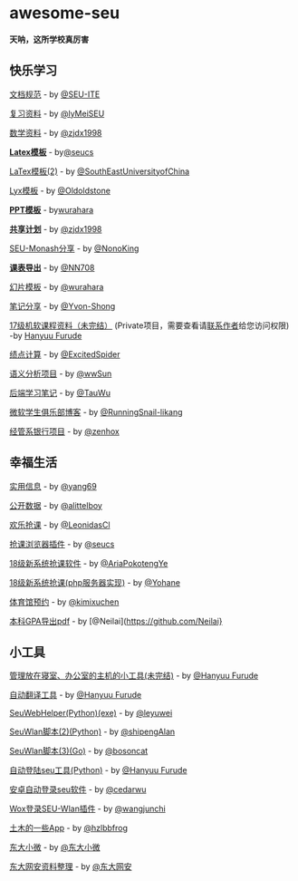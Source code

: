 # awesome-seu

**天呐，这所学校真厉害**

## 快乐学习

[文档规范](https://docs.seu.services/#/guide/SEUITEDocManual) - by [@SEU-ITE](https://github.com/SEU-ITE)

[复习资料](https://github.com/lyMeiSEU/ly_schoolhelper) - by [@lyMeiSEU](https://github.com/lyMeiSEU)

[数学资料](https://github.com/zjdx1998/SEUMath) - by [@zjdx1998](https://github.com/zjdx1998)

[**Latex模板**](https://github.com/seucs/seuthesis) - by[@seucs](https://github.com/seucs)

[LaTex模板(2)](https://github.com/SouthEastUniversityofChina/seuthesis) - by [@SouthEastUniversityofChina](https://github.com/SouthEastUniversityofChina)

[Lyx模板](https://github.com/oldoldstone/seuthslyx) - by [@Oldoldstone](https://github.com/oldoldstone)

[**PPT模板**](https://github.com/wurahara/SEU-Beamer-Slide) - by[wurahara](https://github.com/wurahara)

[**共享计划**](https://github.com/zjdx1998/seucourseshare) - by [@zjdx1998](https://github.com/zjdx1998)

[SEU-Monash分享](https://github.com/NonoKing/SEU_Monash_2017-2018) - by [@NonoKing](https://github.com/nonoking)

[**课表导出**](https://github.com/NN708/SEU-Curriculum-Export) - by [@NN708](https://github.com/NN708)

[幻片模板](https://github.com/wurahara/SEU-Beamer-Slide) - by [@wurahara](https://github.com/wurahara)

[笔记分享](https://github.com/Yvon-Shong/SEU) - by [@Yvon-Shong](https://github.com/Yvon-Shong)

[17级机软课程资料（未完结）](https://github.com/HanyuuFurude/cw23) (Private项目，需要查看请[联系作者](mailto:furude_hanyuu@outlook.com)给您访问权限) -by [Hanyuu Furude](https://hanyuufurude.github.io/) 

[绩点计算](https://github.com/ExcitedSpider/SEU-GPA-Calculator) - by [@ExcitedSpider](https://github.com/ExcitedSpider)

[语义分析项目](https://github.com/wwsun/seu-semanticAnalysis) - by [@wwSun](https://github.com/wwsun)

[后端学习笔记](https://github.com/TauWu/backend_learning_notes) - by [@TauWu](https://github.com/TauWu)

[微软学生俱乐部博客](https://github.com/RunningSnail-likang/mstcblog) - by [@RunningSnail-likang](https://github.com/RunningSnail-likang)

[经管系银行项目](https://github.com/zenhox/OnlineBank) - by [@zenhox](https://github.com/zenhox)

## 幸福生活

[实用信息](https://github.com/yang69/SEU) - by [@yang69](https://github.com/yang69)

[公开数据](https://github.com/alittelboy/seu-info) - by [@alittelboy](https://github.com/alittelboy)

[欢乐抢课](https://github.com/LeonidasCl/seu-jwc-catcher) - by [@LeonidasCl](https://github.com/LeonidasCl)

[抢课浏览器插件](https://github.com/seucs/404-helper) - by [@seucs](https://github.com/seucs)

[18级新系统抢课软件](https://github.com/AriaPokotengYe/SEU-NewSystem-catcher) - by [@AriaPokotengYe](https://github.com/AriaPokotengYe)

[18级新系统抢课(php服务器实现)](https://github.com/zixi123/seuGrabber) - by [@Yohane](https://github.com/zixi123)

[体育馆预约](https://github.com/kimixuchen/GymAutoOrder) - by [@kimixuchen](https://github.com/kimixuchen)

[本科GPA导出pdf](https://github.com/Neilai/seu-GPA-helper) - by [@Neilai](https://github.com/Neilai}

## 小工具

[管理放在寝室、办公室的主机的小工具(未完结)](https://github.com/Skylark-Studio/TelnetSkylark) - by [@Hanyuu Furude](https://hanyuufurude.github.io/) 

[自动翻译工具](https://github.com/HanyuuFurude/CopyTranslatePaste) - by [@Hanyuu Furude](https://hanyuufurude.github.io/) 

[SeuWebHelper(Python)(exe)](https://github.com/leyuwei/SeuWebHelper) - by [@leyuwei](https://github.com/leyuwei)

[SeuWlan脚本(2)(Python)](https://github.com/shipengAlan/seuWlanLogin) - by [@shipengAlan](https://github.com/shipengAlan)

[SeuWlan脚本(3)(Go)](https://github.com/bosoncat/seu-wlan) - by [@bosoncat](https://github.com/bosoncat)

[自动登陆seu工具(Python)](https://github.com/HanyuuFurude/seuLogin) - by [@Hanyuu Furude](https://hanyuufurude.github.io/)

[安卓自动登录seu软件](https://github.com/cedarwu/AutoLogin) - by [@cedarwu](https://github.com/cedarwu)

[Wox登录SEU-Wlan插件](https://github.com/wangjunchi/Wox_Plugin_SEU_Autologin) - by [@wangjunchi](https://github.com/wangjunchi)

[土木的一些App](https://github.com/hzlbbfrog/SEU) - by [@hzlbbfrog](https://github.com/hzlbbfrog)

[东大小微](https://github.com/seuxw/api_seuxw_backend) - by [@东大小微](https://github.com/seuxw)

[东大网安资料整理](https://github.com/susers/Course) - by [@东大网安](https://github.com/susers)